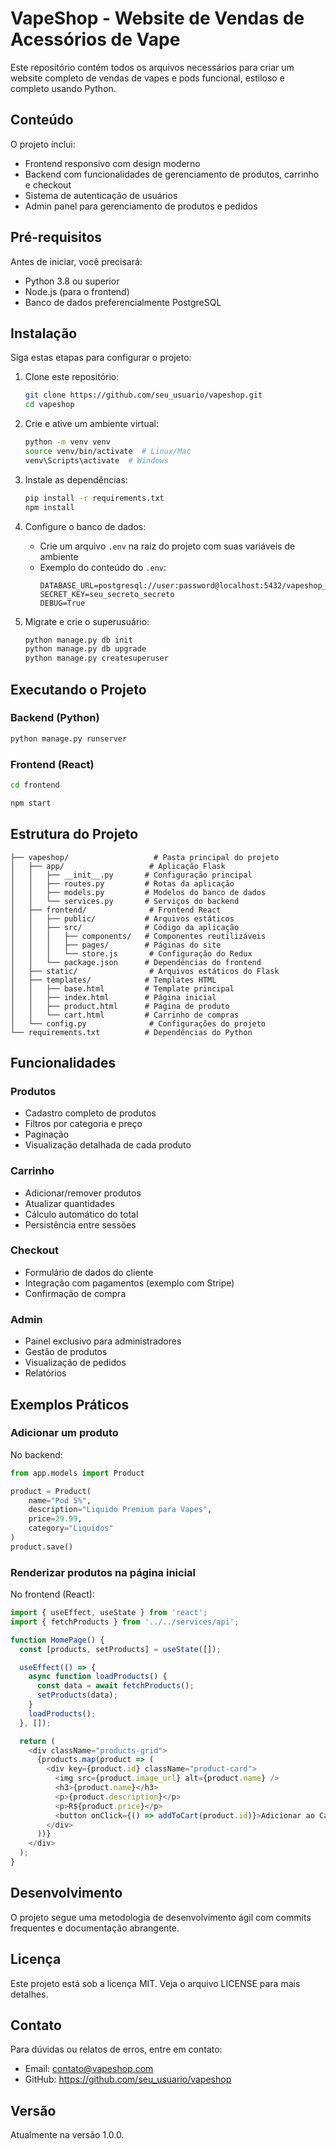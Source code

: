 # VapeShop - Website de Vendas de Acessórios de Vape

Este repositório contém todos os arquivos necessários para criar um website completo de vendas de vapes e pods funcional, estiloso e completo usando Python.

## Conteúdo

O projeto inclui:
- Frontend responsivo com design moderno
- Backend com funcionalidades de gerenciamento de produtos, carrinho e checkout
- Sistema de autenticação de usuários
- Admin panel para gerenciamento de produtos e pedidos

## Pré-requisitos

Antes de iniciar, você precisará:

- Python 3.8 ou superior
- Node.js (para o frontend)
- Banco de dados preferencialmente PostgreSQL

## Instalação

Siga estas etapas para configurar o projeto:

1. Clone este repositório:
   ```bash
   git clone https://github.com/seu_usuario/vapeshop.git
   cd vapeshop
   ```

2. Crie e ative um ambiente virtual:
   ```bash
   python -m venv venv
   source venv/bin/activate  # Linux/Mac
   venv\Scripts\activate  # Windows
   ```

3. Instale as dependências:
   ```bash
   pip install -r requirements.txt
   npm install
   ```

4. Configure o banco de dados:
   - Crie um arquivo `.env` na raiz do projeto com suas variáveis de ambiente
   - Exemplo do conteúdo do `.env`:
     ```
     DATABASE_URL=postgresql://user:password@localhost:5432/vapeshop_db
     SECRET_KEY=seu_secreto_secreto
     DEBUG=True
     ```

5. Migrate e crie o superusuário:
   ```bash
   python manage.py db init
   python manage.py db upgrade
   python manage.py createsuperuser
   ```

## Executando o Projeto

### Backend (Python)
```bash
python manage.py runserver
```

### Frontend (React)
```bash
cd frontend

npm start
```

## Estrutura do Projeto

```
├── vapeshop/                   # Pasta principal do projeto
│   ├── app/                   # Aplicação Flask
│   │   ├── __init__.py       # Configuração principal
│   │   ├── routes.py         # Rotas da aplicação
│   │   ├── models.py         # Modelos do banco de dados
│   │   └── services.py       # Serviços do backend
│   ├── frontend/              # Frontend React
│   │   ├── public/           # Arquivos estáticos
│   │   ├── src/              # Código da aplicação
│   │   │   ├── components/   # Componentes reutilizáveis
│   │   │   ├── pages/        # Páginas do site
│   │   │   └── store.js       # Configuração do Redux
│   │   └── package.json      # Dependências do frontend
│   ├── static/                # Arquivos estáticos do Flask
│   ├── templates/            # Templates HTML
│   │   ├── base.html         # Template principal
│   │   ├── index.html        # Página inicial
│   │   ├── product.html      # Página de produto
│   │   └── cart.html         # Carrinho de compras
│   └── config.py              # Configurações do projeto
└── requirements.txt          # Dependências do Python
```

## Funcionalidades

### Produtos
- Cadastro completo de produtos
- Filtros por categoria e preço
- Paginação
- Visualização detalhada de cada produto

### Carrinho
- Adicionar/remover produtos
- Atualizar quantidades
- Cálculo automático do total
- Persistência entre sessões

### Checkout
- Formulário de dados do cliente
- Integração com pagamentos (exemplo com Stripe)
- Confirmação de compra

### Admin
- Painel exclusivo para administradores
- Gestão de produtos
- Visualização de pedidos
- Relatórios

## Exemplos Práticos

### Adicionar um produto
No backend:
```python
from app.models import Product

product = Product(
    name="Pod 5%", 
    description="Liquido Premium para Vapes",
    price=29.99, 
    category="Liquidos"
)
product.save()
```

### Renderizar produtos na página inicial
No frontend (React):
```javascript
import { useEffect, useState } from 'react';
import { fetchProducts } from '../../services/api';

function HomePage() {
  const [products, setProducts] = useState([]);

  useEffect(() => {
    async function loadProducts() {
      const data = await fetchProducts();
      setProducts(data);
    }
    loadProducts();
  }, []);

  return (
    <div className="products-grid">
      {products.map(product => (
        <div key={product.id} className="product-card">
          <img src={product.image_url} alt={product.name} />
          <h3>{product.name}</h3>
          <p>{product.description}</p>
          <p>R${product.price}</p>
          <button onClick={() => addToCart(product.id)}>Adicionar ao Carrinho</button>
        </div>
      ))}
    </div>
  );
}
```

## Desenvolvimento

O projeto segue uma metodologia de desenvolvimento ágil com commits frequentes e documentação abrangente.

## Licença

Este projeto está sob a licença MIT. Veja o arquivo LICENSE para mais detalhes.

## Contato

Para dúvidas ou relatos de erros, entre em contato:
- Email: contato@vapeshop.com
- GitHub: https://github.com/seu_usuario/vapeshop

## Versão

Atualmente na versão 1.0.0.